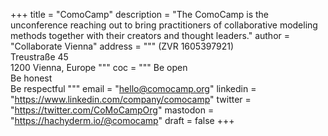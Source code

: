 +++
title = "ComoCamp"
description = "The ComoCamp is the unconference reaching out to bring practitioners of collaborative modeling methods together with their creators and thought leaders."
author = "Collaborate Vienna"
address = """
(ZVR 1605397921)  
Treustraße 45  
1200 Vienna, Europe
"""
coc = """
Be open  
Be honest  
Be respectful
"""
email = "hello@comocamp.org"
linkedin = "https://www.linkedin.com/company/comocamp"
twitter = "https://twitter.com/CoMoCampOrg"
mastodon = "https://hachyderm.io/@comocamp"
draft = false
+++
